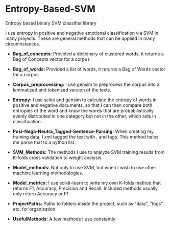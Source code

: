 # Entropy-Based-SVM
Entropy based binary SVM classifier library

I use entropy in positive and negative emotional classification via SVM in many projects. These are general methods that can be applied in many circumnstances. 

* __Bag_of_concepts:__ Provided a dictionary of clustered words, it returns a Bag of Concepts vector for a corpus

* __Bag_of_words:__ Provided a list of words, it returns a Bag of Words vector for a corpus

* __Corpus_preprocessing:__ I use gensim to preprocess the corpus into a lemmatized and tokenized version of the texts.

* __Entropy:__ I use scikit and gensim to calculate the entropy of words in positive and negative documents, so that I can then compare both entropies of the word and know the words that are probabilistically evenly distributed in one category but not in the other, which aids in classification.

* __Posi-Nega-Neutra_Tagged-Sentence-Parsing:__ When creating my training data, I xml tagged the text with <positive>, <negative> and <neutral> tags. This method helps me parse that to a python list.

* __SVM_Methods:__ The methods I use to analyze SVM training results from K-folds cross validation to weight analysis.

* __Model_methods:__ Not only to use SVM, but when I wish to use other machine learning methodologies.

* __Model_metrics:__ I use scikit-learn to write my own K-folds method that returns F1, Accuracy, Precision and Recall. Included methods usually only return Accuracy or F1.

* __ProjectPaths:__ Paths to folders inside the project, such as "data", "logs", etc. for organization.

* __UsefulMethods:__ A few methods I use constantly


